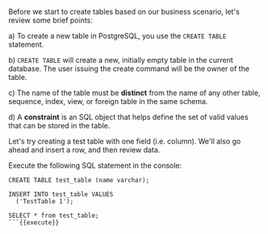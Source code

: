 


Before we start to create tables based on our business scenario, let's review some brief points:

a) To create a new table in PostgreSQL, you use the `CREATE TABLE` statement.

b) `CREATE TABLE` will create a new, initially empty table in the current database. The user issuing the create command will be the owner of the table.

c) The name of the table must be **distinct** from the name of any other table, sequence, index, view, or foreign table in the same schema.

d) A **constraint** is an SQL object that helps define the set of valid values that can be stored in the table.

Let's try creating a test table with one field (i.e. column). We'll also go ahead and insert a row, and then review data.

Execute the following SQL statement in the console:

```
CREATE TABLE test_table (name varchar);

INSERT INTO test_table VALUES 
  ('TestTable 1');

SELECT * from test_table;
```{{execute}}

